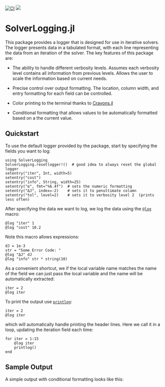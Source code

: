 [![CI](https://github.com/bjack205/SolverLogging.jl/actions/workflows/CI.yml/badge.svg)](https://github.com/bjack205/SolverLogging.jl/actions/workflows/CI.yml)
[![](https://img.shields.io/badge/docs-dev-blue.svg)](https://bjack205.github.io/SolverLogging.jl/)

# SolverLogging.jl
This package provides a logger that is designed for use in iterative solvers.
The logger presents data in a tabulated format, with each line representing 
the data from an iteration of the solver. The key features of this package are:

* The ability to handle different verbosity levels. Assumes each verbosity level 
  contains all information from previous levels. Allows the user to scale the 
  information based on current needs.

* Precise control over output formatting. The location, column width, and entry
  formatting for each field can be controlled.

* Color printing to the terminal thanks to [Crayons.jl](https://github.com/KristofferC/Crayons.jl)

* Conditional formatting that allows values to be automatically formatted 
  based on a the current value.

## Quickstart
To use the default logger provided by the package, start by specifying the fields
you want to log:

```@example quickstart; continued=true
using SolverLogging
SolverLogging.resetlogger!()  # good idea to always reset the global logger
setentry("iter", Int, width=5)
setentry("cost")
setentry("info", String, width=25) 
setentry("α", fmt="%6.4f")  # sets the numeric formatting
setentry("ΔJ", index=-2)    # sets it to penultimate column
setentry("tol", level=2)    # sets it to verbosity level 2  (prints less often)
```
After specifying the data we want to log, we log the data using the [`@log`](@ref)
macro:
```@example quickstart; continued=true
@log "iter" 1
@log "cost" 10.2
```
Note this macro allows expressions:
```@example quickstart; continued=true
dJ = 1e-3
str = "Some Error Code: "
@log "ΔJ" dJ
@log "info" str * string(10)
```
As a convenient shortcut, we if the local variable name matches the name of the field
we can just pass the local variable and the name will be automatically extracted:
```@example quickstart; continued=true
iter = 2
@log iter 
```
To print the output use [`printlog`](@ref):
```@example quickstart; continued=true
iter = 2
@log iter 
```
which will automatically handle printing the header lines. Here we call it in a loop,
updating the iteration field each time:
```@example quickstart; continued=false
for iter = 1:15
    @log iter
    printlog()
end
```


## Sample Output
A simple output with conditional formatting looks like this: